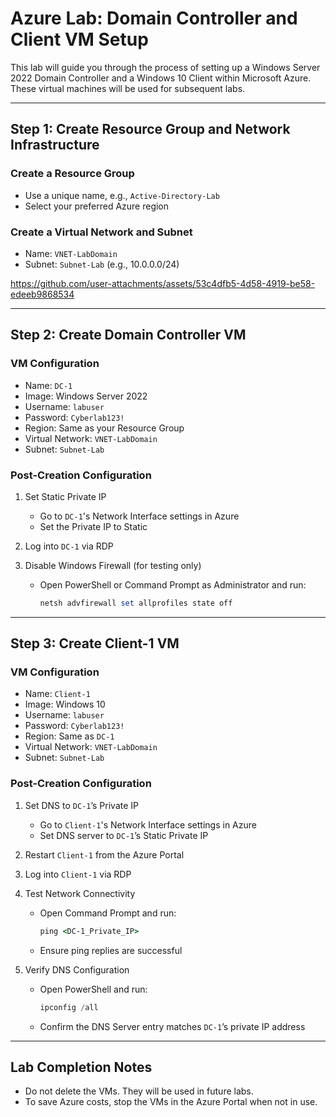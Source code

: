 # Azure Lab: Domain Controller and Client VM Setup

This lab will guide you through the process of setting up a Windows Server 2022 Domain Controller and a Windows 10 Client within Microsoft Azure. These virtual machines will be used for subsequent labs.

---

## Step 1: Create Resource Group and Network Infrastructure

### Create a Resource Group
- Use a unique name, e.g., `Active-Directory-Lab`
- Select your preferred Azure region

### Create a Virtual Network and Subnet
- Name: `VNET-LabDomain`
- Subnet: `Subnet-Lab` (e.g., 10.0.0.0/24)


https://github.com/user-attachments/assets/53c4dfb5-4d58-4919-be58-edeeb9868534


---

## Step 2: Create Domain Controller VM

### VM Configuration
- Name: `DC-1`
- Image: Windows Server 2022
- Username: `labuser`
- Password: `Cyberlab123!`
- Region: Same as your Resource Group
- Virtual Network: `VNET-LabDomain`
- Subnet: `Subnet-Lab`

### Post-Creation Configuration
1. Set Static Private IP
   - Go to `DC-1`'s Network Interface settings in Azure
   - Set the Private IP to Static

2. Log into `DC-1` via RDP

3. Disable Windows Firewall (for testing only)
   - Open PowerShell or Command Prompt as Administrator and run:
     ```powershell
     netsh advfirewall set allprofiles state off
     ```

---

## Step 3: Create Client-1 VM

### VM Configuration
- Name: `Client-1`
- Image: Windows 10
- Username: `labuser`
- Password: `Cyberlab123!`
- Region: Same as `DC-1`
- Virtual Network: `VNET-LabDomain`
- Subnet: `Subnet-Lab`

### Post-Creation Configuration
1. Set DNS to `DC-1`’s Private IP
   - Go to `Client-1`'s Network Interface settings in Azure
   - Set DNS server to `DC-1`’s Static Private IP

2. Restart `Client-1` from the Azure Portal

3. Log into `Client-1` via RDP

4. Test Network Connectivity
   - Open Command Prompt and run:
     ```cmd
     ping <DC-1_Private_IP>
     ```
   - Ensure ping replies are successful

5. Verify DNS Configuration
   - Open PowerShell and run:
     ```powershell
     ipconfig /all
     ```
   - Confirm the DNS Server entry matches `DC-1`’s private IP address

---

## Lab Completion Notes

- Do not delete the VMs. They will be used in future labs.
- To save Azure costs, stop the VMs in the Azure Portal when not in use.
